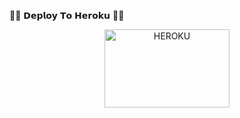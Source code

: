 
🧑‍💻 𝗗𝗲𝗽𝗹𝗼𝘆 𝗧𝗼 𝗛𝗲𝗿𝗼𝗸𝘂 👨‍💻
</p>
<p align="center">
<a href="https://heroku.com/deploy?template=https://github.com/karaminarani/approve"><img src="https://github.com/HEROKU/Buttons/blob/HEROKU/heroku/herokudeploy-01.svg" alt="HEROKU" border="0" height="125" width="200" align="center" /></a>
</p>

